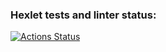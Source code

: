### Hexlet tests and linter status:
[![Actions Status](https://github.com/mauricio23/python-project-140/actions/workflows/hexlet-check.yml/badge.svg)](https://github.com/mauricio23/python-project-140/actions)